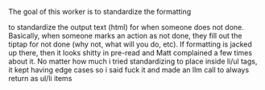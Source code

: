 The goal of this worker is to standardize the formatting

to standardize the output text (html) for when someone does not done. Basically, when someone marks an action as not done, they fill out the tiptap for not done (why not, what will you do, etc). If formatting is jacked up there, then it looks shitty in pre-read and Matt complained a few times about it. No matter how much i tried standardizing to place inside li/ul tags, it kept having edge cases so i said fuck it and made an llm call to always return as ul/li items
